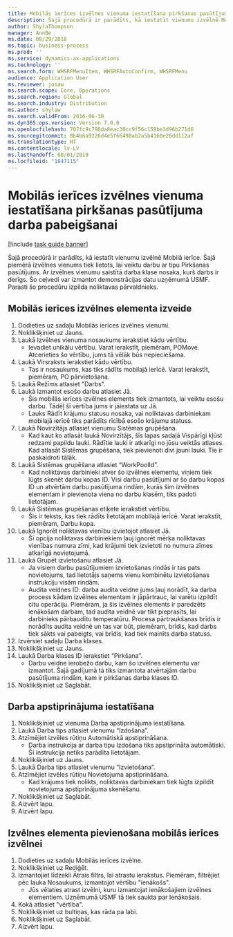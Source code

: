 ```yaml
---
title: Mobilās ierīces izvēlnes vienuma iestatīšana pirkšanas pasūtījuma darba pabeigšanai
description: Šajā procedūrā ir parādīts, kā iestatīt vienumu izvēlnē Mobilā ierīce.
author: ShylaThompson
manager: AnnBe
ms.date: 08/29/2018
ms.topic: business-process
ms.prod: ''
ms.service: dynamics-ax-applications
ms.technology: ''
ms.search.form: WHSRFMenuItem, WHSRFAutoConfirm, WHSRFMenu
audience: Application User
ms.reviewer: josaw
ms.search.scope: Core, Operations
ms.search.region: Global
ms.search.industry: Distribution
ms.author: shylaw
ms.search.validFrom: 2016-06-30
ms.dyn365.ops.version: Version 7.0.0
ms.openlocfilehash: 707fc9c798da8eac30cc9f56c158be3d96b271d6
ms.sourcegitcommit: 8b4b6a9226d4e5f66498ab2a5b4160e26dd112af
ms.translationtype: HT
ms.contentlocale: lv-LV
ms.lasthandoff: 08/01/2019
ms.locfileid: "1847115"
---
```

# <a name="set-up-a-mobile-device-menu-item-for-completing-work-of-type-purchase-order"></a>Mobilās ierīces izvēlnes vienuma iestatīšana pirkšanas pasūtījuma darba pabeigšanai

[!include [task guide banner](../../includes/task-guide-banner.md)]

Šajā procedūrā ir parādīts, kā iestatīt vienumu izvēlnē Mobilā ierīce. Šajā piemērā izvēlnes vienums tiek lietots, lai veiktu darbu ar tipu Pirkšanas pasūtījums. Ar izvēlnes vienumu saistītā darba klase nosaka, kurš darbs ir derīgs. Šo ceļvedi var izmantot demonstrācijas datu uzņēmumā USMF. Parasti šo procedūru izpilda noliktavas pārvaldnieks.


## <a name="create-a-mobile-device-menu-item"></a>Mobilās ierīces izvēlnes elementa izveide
1. Dodieties uz sadaļu Mobilās ierīces izvēlnes vienumi.
2. Noklikšķiniet uz Jauns.
3. Laukā Izvēlnes vienuma nosaukums ierakstiet kādu vērtību.
    * Ievadiet unikālu vērtību. Varat ierakstīt, piemēram, POMove. Atcerieties šo vērtību, jums tā vēlāk būs nepieciešama.  
4. Laukā Virsraksts ierakstiet kādu vērtību.
    * Tas ir nosaukums, kas tiks rādīts mobilajā ierīcē. Varat ierakstīt, piemēram, PO pārvietošana.  
5. Laukā Režīms atlasiet "Darbs".
6. Laukā Izmantot esošo darbu atlasiet Jā.
    * Šis mobilās ierīces izvēlnes elements tiek izmantots, lai veiktu esošu darbu. Tādēļ šī vērtība jums ir jāiestata uz Jā.  
    * Lauks Rādīt krājumu statusu nosaka, vai noliktavas darbiniekam mobilajā ierīcē tiks parādīts rīcībā esošo krājumu statuss.  
7. Laukā Novirzītājs atlasiet vienumu Sistēmas grupēšana.
    * Kad kaut ko atlasāt laukā Novirzītājs, šīs lapas sadaļā Vispārīgi kļūst redzami papildu lauki. Rādītie lauki ir atkarīgi no jūsu veiktās atlases. Kad atlasāt Sistēmas grupēšana, tiek pievienoti divi jauni lauki. Tie ir paskaidroti tālāk.  
8. Laukā Sistēmas grupēšana atlasiet “WorkPoolId”.
    * Kad noliktavas darbinieki atver šo izvēlnes elementu, viņiem tiek lūgts skenēt darbu kopas ID. Visi darbu pasūtījumi ar šo darbu kopas ID un atvērtām darbu pasūtījuma rindām, kurās šim izvēlnes elementam ir pievienota viena no darbu klasēm, tiks padoti lietotājam.  
9. Laukā Sistēmas grupēšanas etiķete ierakstiet vērtību.
    * Šis ir teksts, kas tiek rādīts lietotājam mobilajā ierīcē. Varat ierakstīt, piemēram, Darbu kopa.  
10. Laukā Ignorēt noliktavas vienību izvietojot atlasiet Jā.
    * Šī opcija noliktavas darbiniekiem ļauj ignorēt mērķa noliktavas vienības numura zīmi, kad krājumi tiek izvietoti no numura zīmes atkarīgā novietojumā.  
11. Laukā Grupēt izvietošanu atlasiet Jā.
    * Ja visiem darbu pasūtījumiem izvietošanas rindās ir tas pats novietojums, tad lietotājs saņems vienu kombinētu izvietošanas instrukciju visām rindām.  
    * Audita veidnes ID: darba audita veidne jums ļauj norādīt, ka darba process kādam izvēlnes elementam ir jāpārtrauc, lai varētu izpildīt citu operāciju. Piemēram, ja šis izvēlnes elements ir paredzēts ienākošam darbam, tad audita veidnē var tikt pieprasīts, lai darbinieks pārbaudītu temperatūru. Procesa pārtraukšanas brīdis ir norādīts audita veidnē un tas var būt, piemēram, brīdis, kad darbs tiek sākts vai pabeigts, vai brīdis, kad tiek mainīts darba statuss.  
12. Izvērsiet sadaļu Darba klases.
13. Noklikšķiniet uz Jauns.
14. Laukā Darba klases ID ierakstiet “Pirkšana”.
    * Darbu veidne ierobežo darbu, kam šo izvēlnes elementu var izmantot. Šajā gadījumā tā tiks izmantota atvērtajām darbu pasūtījuma rindām, kam ir pirkšanas darba klases ID.  
15. Noklikšķiniet uz Saglabāt.

## <a name="set-up-work-confirmation"></a>Darba apstiprinājuma iestatīšana
1. Noklikšķiniet uz vienuma Darba apstiprinājuma iestatīšana.
2. Laukā Darba tips atlasiet vienumu “Izdošana”.
3. Atzīmējiet izvēles rūtiņu Automātiskā apstiprināšana.
    * Darba instrukcija ar darba tipu Izdošana tiks apstiprināta automātiski. Šī instrukcija netiks parādīta lietotājam.  
4. Noklikšķiniet uz Jauns.
5. Laukā Darba tips atlasiet vienumu “Izvietošana”.
6. Atzīmējiet izvēles rūtiņu Novietojuma apstiprināšana.
    * Kad krājums tiek nolikts, noliktavas darbiniekam tiek lūgts izpildīt novietojuma apstiprinājuma skenēšanu.  
7. Noklikšķiniet uz Saglabāt.
8. Aizvērt lapu.
9. Aizvērt lapu.

## <a name="add-the-menu-item-to-a-mobile-device-menu"></a>Izvēlnes elementa pievienošana mobilās ierīces izvēlnei
1. Dodieties uz sadaļu Mobilās ierīces izvēlne.
2. Noklikšķiniet uz Rediģēt.
3. Izmantojiet līdzekli Ātrais filtrs, lai atrastu ierakstus. Piemēram, filtrējiet pēc lauka Nosaukums, izmantojot vērtību "ienākošs".
    * Jūs vēlaties atrast izvēlni, kuru izmantojat ienākošajiem izvēlnes elementiem. Uzņēmumā USMF tā tiek saukta par Ienākošais.  
4. Kokā atlasiet "vērtība".
5. Noklikšķiniet uz bultiņas, kas rāda pa labi.
6. Noklikšķiniet uz Saglabāt.
7. Aizvērt lapu.

